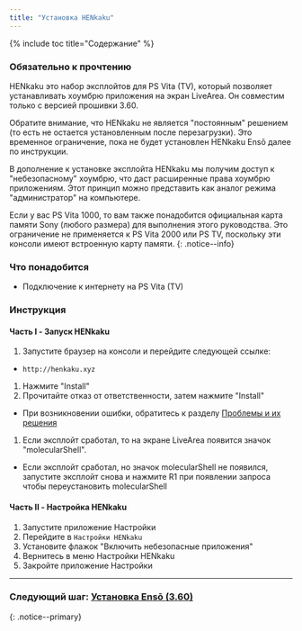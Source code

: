 ```yaml
---
title: "Установка HENkaku"
---
```


{% include toc title="Содержание" %}

### Обязательно к прочтению

HENkaku это набор эксплойтов для PS Vita (TV), который позволяет устанавливать хоумбрю приложения на экран LiveArea. Он совместим только с версией прошивки 3.60.

Обратите внимание, что HENkaku не является "постоянным" решением (то есть не остается установленным после перезагрузки). Это временное ограничение, пока не будет установлен HENkaku Ensō далее по инструкции.

В дополнение к установке эксплойта HENkaku мы получим доступ к "небезопасному" хоумбрю, что даст расширенные права хоумбрю приложениям. Этот принцип можно представить как аналог режима "администратор" на компьютере.

Если у вас PS Vita 1000, то вам также понадобится официальная карта памяти Sony (любого размера) для выполнения этого руководства. Это ограничение не применяется к PS Vita 2000 или PS TV, поскольку эти консоли имеют встроенную карту памяти.
{: .notice--info}

### Что понадобится

* Подключение к интернету на PS Vita (TV)

### Инструкция

#### Часть I - Запуск HENkaku

1. Запустите браузер на консоли и перейдите следующей ссылке:
  + `http://henkaku.xyz`
1. Нажмите "Install"
1. Прочитайте отказ от ответственности, затем нажмите "Install"
  + При возникновении ошибки, обратитесь к разделу [Проблемы и их решения](troubleshooting#не-работает-эксплойт-на-основе-браузера)
1. Если эксплойт сработал, то на экране LiveArea появится значок "molecularShell".
  + Если эксплойт сработал, но значок molecularShell не появился, запустите эксплойт снова и нажмите R1 при появлении запроса чтобы переустановить molecularShell

#### Часть II - Настройка HENkaku

1. Запустите приложение Настройки
1. Перейдите в `Настройки HENkaku`
1. Установите флажок "Включить небезопасные приложения"
1. Вернитесь в меню Настройки HENkaku
1. Закройте приложение Настройки

___

### Следующий шаг: [Установка Ensō (3.60)](installing-enso-(3.60))
{: .notice--primary}
